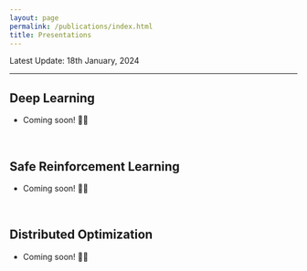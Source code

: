 ```yaml
---
layout: page
permalink: /publications/index.html
title: Presentations
---
```


Latest Update: 18th January, 2024

---


## Deep Learning

- Coming soon! 🚀🚀

  <br>


## Safe Reinforcement Learning

- Coming soon! 🚀🚀

  <br>


## Distributed Optimization

- Coming soon! 🚀🚀

  <br>